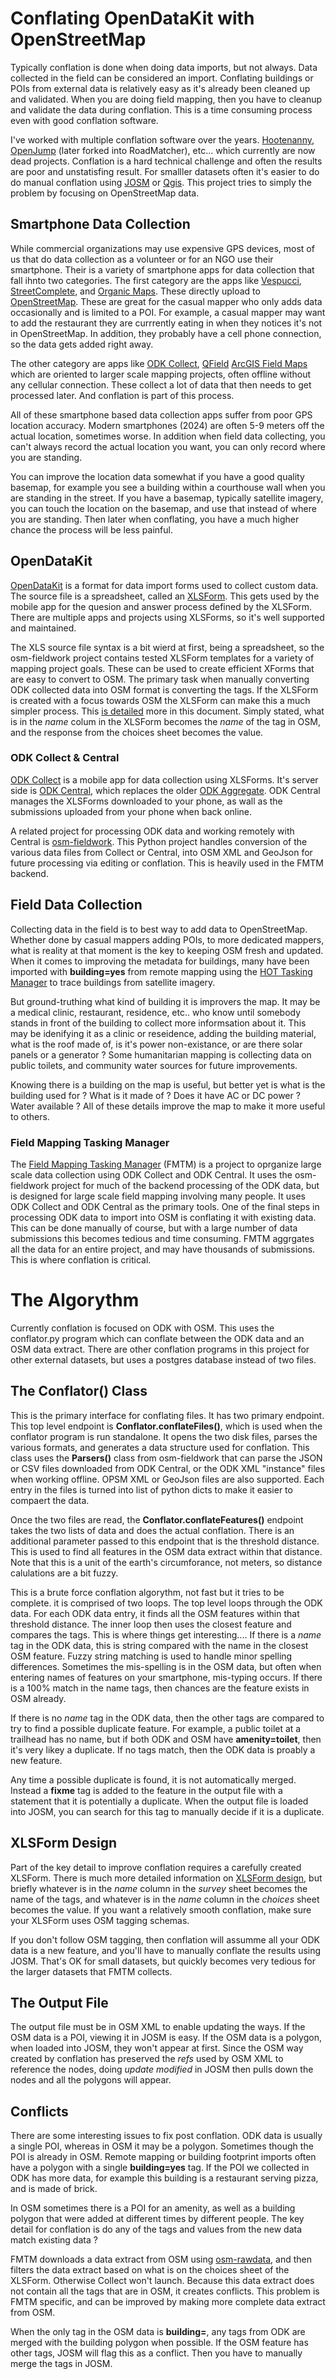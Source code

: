 # Conflating OpenDataKit with OpenStreetMap

Typically conflation is done when doing data imports, but not
always. Data collected in the field can be considered an
import. Conflating buildings or POIs from external data is relatively
easy as it's already been cleaned up and validated. When you are doing
field mapping, then you have to cleanup and validate the data during
conflation. This is a time consuming process even with good conflation
software.

I've worked with multiple conflation software over the
years. [Hootenanny](https://github.com/ngageoint/hootenanny),
[OpenJump](http://www.openjump.org/) (later forked into RoadMatcher),
etc...  which currently are now dead projects. Conflation is a hard
technical challenge and often the results are poor and
unstatisfing result. For smalller datasets often it's easier to do do
manual conflation using [JOSM](https://josm.openstreetmap.de/) or
[Qgis](https://qgis.org/en/site/). This project tries to simply the
problem by focusing on OpenStreetMap data.

## Smartphone Data Collection

While commercial organizations may use expensive GPS devices, most of
us that do data collection as a volunteer or for an NGO use their
smartphone. Their is a variety of smartphone apps for data collection
that fall ihnto two categories. The first category are the apps like
[Vespucci](http://vespucci.io/),
[StreetComplete](https://streetcomplete.app/), and [Organic
Maps](https://organicmaps.app/). These directly upload to
[OpenStreetMap](https://www.openstreetmap.org). These are great for
the casual mapper who only adds data occasionally and is limited to a
POI. For example, a casual mapper may want to add the restaurant they
are currrently eating in when they notices it's not in
OpenStreetMap. In addition, they probably have a cell phone
connection, so the data gets added right away.

The other category are apps like [ODK Collect](https://getodk.org/),
[QField](https://qfield.org/) [ArcGIS Field
Maps](https://www.arcgis.com/apps/fieldmaps/) which are oriented to
larger scale mapping projects, often offline without any cellular
connection. These collect a lot of data that then needs to get
processed later. And conflation is part of this process.

All of these smartphone based data collection apps suffer from poor
GPS location accuracy. Modern smartphones (2024) are often 5-9 meters
off the actual location, sometimes worse. In addition when field data
collecting, you can't always record the actual location you want, you
can only record where you are standing.

You can improve the location data somewhat if you have a good quality
basemap, for example you see a building within a courthouse wall when
you are standing in the street. If you have a basemap, typically
satellite imagery, you can touch the location on the basemap, and use
that instead of where you are standing. Then later when conflating,
you have a much higher chance the process will be less painful.

## OpenDataKit

[OpenDataKit](https://opendatakit.org/software/) is a
format for data import forms used to collect custom data. The source
file is a spreadsheet, called an
[XLSForm](https://xlsform.org/en/). This gets used by the mobile app
for the quesion and answer process defined by the XLSForm. There are
multiple apps and projects using XLSForms, so it's well supported and
maintained.

The XLS source file syntax is a bit wierd at first, being a
spreadsheet, so the osm-fieldwork project contains tested XLSForm
templates for a variety of mapping project goals. These can be used to
create efficient XForms that are easy to convert to OSM. The primary
task when manually converting ODK collected data into OSM format is
converting the tags. If the XLSForm is created with a focus towards
OSM the XLSForm can make this a much simpler process. This [is
detailed](https://osmmerge.org/tech/ImproveXLSForms.html)
more in this document. Simply stated, what is in the *name* colum in
the XLSForm becomes the *name* of the tag in OSM, and the response
from the choices sheet becomes the value.

### ODK Collect & Central

[ODK Collect](https://getodk.org/) is a mobile app for data collection
using XLSForms. It's server side is [ODK
Central](https://docs.getodk.org/central-intro/), which replaces the 
older [ODK Aggregate](https://docs.getodk.org/aggregate-intro/). ODK
Central manages the XLSForms downloaded to your phone, as wall as the
submissions uploaded from your phone when back online.

A related project for processing ODK data and working remotely with
Central is [osm-fieldwork](https://hotosm.github.io/osm-fieldwork/).
This Python project handles conversion of the various data files from
Collect or Central, into OSM XML and GeoJson for future processing via
editing or conflation. This is heavily used in the FMTM backend.

## Field Data Collection
  
Collecting data in the field is to best way to add data to
OpenStreetMap. Whether done by casual mappers adding POIs, to more
dedicated mappers, what is reality at that moment is the key to
keeping OSM fresh and updated. When it comes to improving the metadata
for buildings, many have been imported with **building=yes** from remote
mapping using the [HOT Tasking Manager](https://tasks.hotosm.org/) to
trace buildings from satellite imagery. 

But ground-truthing what kind of building it is improvers the map. It
may be a medical clinic, restaurant, residence, etc.. who know until
somebody stands in front of the building to collect more informsation
about it. This may be idenifying it as a clinic or reseidence, adding
the building material, what is the roof made of, is it's power
non-existance, or are there solar panels or a generator ? Some
humanitarian mapping is collecting data on public toilets, and
community water sources for future improvements. 

Knowing there is a building on the map is useful, but better yet is
what is the building used for ? What is it made of ? Does it have AC
or DC power ? Water available ? All of these details improve the map
to make it more useful to others.

### Field Mapping Tasking Manager

The [Field Mapping Tasking Manager](https://fmtm.hotosm.org) (FMTM) is a
project to oprganize large scale data collection using ODK Collect and
ODK Central. It uses the osm-fieldwork project for much of the backend
processing of the ODK data,  but is designed for large scale field
mapping involving many people. It uses ODK Collect and ODK Central as
the primary tools. One of the final steps in processing ODK data to
import into OSM is conflating it with existing data. This can be done
manually of course, but with a large number of data submissions this
becomes tedious and time consuming. FMTM aggrgates all the data for an
entire project, and may have thousands of submissions. This is where
conflation is critical.

# The Algorythm

Currently conflation is focused on ODK with OSM. This uses the
conflator.py program which can conflate between the ODK data and an
OSM data extract. There are other conflation programs in this project
for other external datasets, but uses a postgres database instead of
two files.

## The Conflator() Class

This is the primary interface for conflating files. It has two primary
endpoint. This top level endpoint is **Conflator.conflateFiles()**,
which is used when the conflator program is run standalone. It opens
the two disk files, parses the various formats, and generates a data
structure used for conflation. This class uses the **Parsers()** class
from osm-fieldwork that can parse the JSON or CSV files downloaded
from ODK Central, or the ODK XML "instance" files when working
offline. OPSM XML or GeoJson files are also supported. Each entry in
the files is turned into list of python dicts to make it easier to
compaert the data.

Once the two files are read, the **Conflator.conflateFeatures()**
endpoint takes the two lists of data and does the actual
conflation. There is an additional parameter passed to this endpoint
that is the threshold distance. This is used to find all features in
the OSM data extract within that distance. Note that this is a unit of
the earth's circumforance, not meters, so distance calulations are a
bit fuzzy.

This is a brute force conflation algorythm, not fast but it tries to
be complete. it is comprised of two loops. The top level loops through
the ODK data. For each ODK data entry, it finds all the OSM features
within that threshold distance. The inner loop then uses the closest
feature and compares the tags. This is where things get
interesting.... If there is a *name* tag in the ODK data, this is
string compared with the name in the closest OSM feature. Fuzzy string
matching is used to handle minor spelling differences. Sometimes the
mis-spelling is in the OSM data, but often when entering names of
features on your smartphone, mis-typing occurs. If there is a 100%
match in the name tags, then chances are the feature exists in OSM
already.

If there is no *name* tag in the ODK data, then the other tags are
compared to try to find a possible duplicate feature. For example, a
public toilet at a trailhead has no name, but if both ODK and OSM have
**amenity=toilet**, then it's very likey a duplicate. If no tags
match, then the ODK data is proably a new feature.

Any time a possible duplicate is found, it is not automatically
merged. Instead a **fixme** tag is added to the feature in the output
file with a statement that it is potentially a duplicate. When the
output file is loaded into JOSM, you can search for this tag to
manually decide if it is a duplicate.

## XLSForm Design

Part of the key detail to improve conflation requires a carefully
created XLSForm. There is much more detailed information on
[XLSForm design](xlsforms.md), but briefly whatever is in the *name*
column in the *survey* sheet becomes the name of the tags, and
whatever is in the *name* column in the *choices* sheet becomes the
value. If you want a relatively smooth conflation, make sure your
XLSForm uses OSM tagging schemas.

If you don't follow OSM tagging, then conflation will assumme all your
ODK data is a new feature, and you'll have to manually conflate the
results using JOSM. That's OK for small datasets, but quickly becomes
very tedious for the larger datasets that FMTM collects.

## The Output File

The output file must be in OSM XML to enable updating the ways. If the
OSM data is a POI, viewing it in JOSM is easy. If the OSM data is a
polygon, when loaded into JOSM, they won't appear at first. Since the
OSM way created by conflation has preserved the *refs* used by OSM XML
to reference the nodes, doing *update modified* in JOSM then pulls
down the nodes and all the polygons will appear.

## Conflicts

There are some interesting issues to fix post conflation. ODK data is
usually a single POI, whereas in OSM it may be a polygon. Sometimes
though the POI is already in OSM. Remote mapping or building footprint
imports often have a polygon with a single **building=yes** tag. If
the POI we collected in ODK has more data, for example this building is
a restaurant serving pizza, and is made of brick.

In OSM sometimes there is a POI for an amenity, as well as a building
polygon that were added at different times by different people.  The
key detail for conflation is do any of the tags and values from the
new data match existing data ?

FMTM downloads a data extract from OSM using
[osm-rawdata](https://hotosm.github.io/osm-rawdata/), and then
filters the data extract based on what is on the choices
sheet of the XLSForm. Otherwise Collect won't launch. Because this
data extract does not contain all the tags that are in OSM, it creates
conflicts. This problem is FMTM specific, and can be improved by
making more complete data extract from OSM.

When the only tag in the OSM data is **building=**, any tags from ODK
are merged with the building polygon when possible. If the OSM feature
has other tags, JOSM will flag this as a conflict. Then you have to
manually merge the tags in JOSM.
